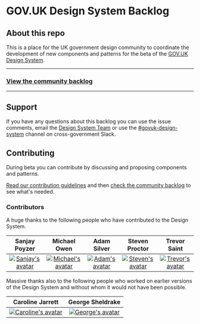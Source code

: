 # GOV.UK Design System Backlog

## About this repo

This is a place for the UK government design community to coordinate the development of new components and patterns for the  beta of the [GOV.UK Design System](https://design-system.service.gov.uk/).


---

### **[View the community backlog](https://github.com/alphagov/govuk-design-system-backlog/projects/1)**

---

## Support

If you have any questions about this backlog you can use the issue comments, email the [Design System Team](govuk-design-system-support@digital.cabinet-office.gov.uk) or use the [#govuk-design-system](https://ukgovernmentdigital.slack.com/messages/govuk-design-system) channel on cross-government Slack.


## Contributing

During beta you can contribute by discussing and proposing components and patterns.

[Read our contribution guidelines](CONTRIBUTING.md) and then [check the community backlog](https://github.com/alphagov/govuk-design-system-backlog/projects/1) to see what's needed.


### Contributors

A huge thanks to the following people who have contributed to the Design System.

| Sanjay Poyzer | Michael Owen | Adam Silver  | Steven Proctor | Trevor Saint   |
|:-------------:|:------------:|:------------:|:--------------:|:--------------:|
[![Sanjay's avatar](https://avatars2.githubusercontent.com/u/4106955?s=100&v=4)](https://github.com/alphagov/govuk-design-system-backlog/issues?utf8=%E2%9C%93&q=is%3Aissue+involves%3Asanjaypoyzer) | [![Michael's avatar](https://avatars2.githubusercontent.com/u/13904084?s=100&v=4)](https://github.com/alphagov/govuk-design-system-backlog/issues?utf8=%E2%9C%93&q=is%3Aissue+involves%3Aowenm6) | [![Adam's avatar](https://avatars2.githubusercontent.com/u/37163?s=100&v=4)](https://github.com/alphagov/govuk-design-system-backlog/issues?utf8=%E2%9C%93&q=is%3Aopen+is%3Aissue+involves%3Aadamsilver+) | [![Steven's avatar](https://avatars2.githubusercontent.com/u/11977962?s=100&v=4)](https://github.com/alphagov/govuk-design-system-backlog/issues?utf8=%E2%9C%93&q=is%3Aopen+is%3Aissue+involves%3Astevenaproctor+) | [![Trevor's avatar](https://avatars2.githubusercontent.com/u/4989027?s=100&v=4)](https://github.com/alphagov/govuk-design-system-backlog/issues?utf8=%E2%9C%93&q=is%3Aopen+is%3Aissue+involves%3Atrevorsaint+) |

Massive thanks also to the following people who worked on earlier versions of the Design System and without whom it would not have been possible.

| Caroline Jarrett | George Sheldrake |
|:----------------:|:----------------:|
[![Caroline's avatar](https://github.com/alphagov/govuk-design-system-backlog/blob/master/docs/images/caroline-jarrett.jpg?raw=true)](https://twitter.com/cjforms) | [![George's avatar](https://github.com/alphagov/govuk-design-system-backlog/blob/master/docs/images/george-sheldrake.png?raw=true)](https://twitter.com/georgesheldrake) |









